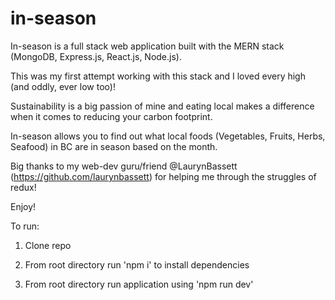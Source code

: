 # in-season

In-season is a full stack web application built with the MERN stack (MongoDB, Express.js, React.js, Node.js). 

This was my first attempt working with this stack and I loved every high (and oddly, ever low too)!

Sustainability is a big passion of mine and eating local makes a difference when it comes to reducing your carbon footprint.

In-season allows you to find out what local foods (Vegetables, Fruits, Herbs, Seafood) in BC are in season based on the month. 

Big thanks to my web-dev guru/friend @LaurynBassett (https://github.com/laurynbassett) for helping me through the struggles of redux!

Enjoy!

To run:

1. Clone repo

2. From root directory run 'npm i' to install dependencies

3. From root directory run application using 'npm run dev'





